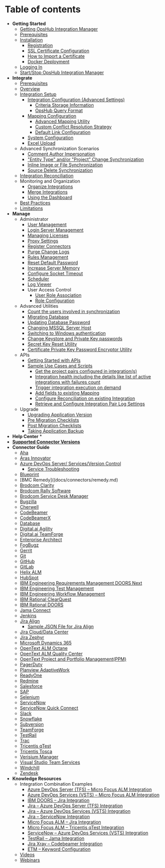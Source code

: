 # Table of contents

* **Getting Started**
   * [Getting OpsHub Integration Manager](docs/getting-started/download.md)
   * [Prerequisites](docs/getting-started/prerequisites.md)
   * [Installation](docs/getting-started/installation.md)
      * [Registration](docs/getting-started/registration.md)
      * [SSL Certificate Configuration](docs/getting-started/ssl-certificate-configuration.md)
      * [How to Import a Certificate](docs/getting-started/how-to-import-a-certificate.md) 
      * [Docker Deployment](docs/getting-started/docker/docker.md)
  * [Logging In](docs/getting-started/logging-in.md)
  * [Start/Stop OpsHub Integration Manager](docs/getting-started/start-or-stop-service.md)
*  **Integrate**
    * [Prerequisites](docs/integrate/integration-prerequisites.md)
    * [Overview](docs/integrate/overview-of-integration.md)
    * [Integration Setup](docs/integrate/configure-integrations.md)
      * [Integration Configuration (Advanced Settings)](docs/integrate/integration-configuration.md)
        * [Criteria Storage Information](docs/integrate/criteria-information-storage.md)
        * [OpsHub Query Format](docs/integrate/opshub-query-format.md)
      * [Mapping Configuration](docs/integrate/mapping-configuration.md)
        * [Advanced Mapping Utility](docs/integrate/advance-mapping-utility.md)
        * [Custom Conflict Resolution Strategy](docs/integrate/custom-conflict-resolution-strategy.md)
        * [Default Link Configuration](docs/integrate/default-link-settings.md)
      * [System Configuration](docs/integrate/system-configuration.md)
      * [Excel Upload](docs/integrate/excel-upload.md)
    * Advanced Synchronization Scenarios
      * [Comment Author Impersonation](docs/integrate/comment-author-impersonation.md)
      * ["Entity Type" and/or "Project" Change Synchronization](docs/integrate/entity-move-synchronization.md)
      * [Inline Image or File Synchronization](docs/integrate/inline-image-sync-behaviour.md)
      * [Source Delete Synchronization](docs/integrate/source-delete-synchronization.md)
    * [Integration Reconciliation](docs/integrate/reconcile.md)
    * Monitoring and Organization
      * [Organize Integrations](docs/integrate/folder-management.md)
      * [Merge Integrations](docs/integrate/merge.md)
      * [Using the Dashboard](docs/integrate/dashboards.md)
    * [Best Practices](docs/integrate/best-practises.md)
    * [Limitations](docs/integrate/limitations.md)
*  **Manage**
     * Administrator
        * [User Management](docs/manage/administrator/user-management.md)
        * [Login Server Management](docs/manage/administrator/login-server-management.md)
        * [Managing Licenses](docs/manage/administrator/license-management.md)
        * [Proxy Settings](docs/manage/administrator/proxy-setting.md)
        * [Register Connectors](docs/manage/administrator/register-connectors.md)
        * [Purge Change Logs](docs/manage/administrator/purge-records.md)
        * [Rules Management](docs/manage/administrator/rules-management.md)
        * [Reset Default Password](docs/manage/administrator/reset-default-password.md)
        * [Increase Server Memory](docs/manage/administrator/increase-server-memory.md)
        * [Configure Socket Timeout](docs/manage/administrator/configure-socket-timeout.md)
        * [Scheduler](docs/manage/administrator/schedular.md)
        * [Log Viewer](docs/manage/administrator/log-viewer.md)
        * User Access Control
          * [User Role Association](docs/manage/administrator/user-role-association.md)
          * [Role Configuration](docs/manage/administrator/role-configuration.md)
    * Advanced Utilities 
        * [Count the users involved in synchronization](docs/manage/advanced-utilities/count-the-users.md)
        * [Migrating Database](docs/manage/advanced-utilities/database-migration.md)
        * [Updating Database Password](docs/manage/advanced-utilities/updating-database-password.md)
        * [Changing MSSQL Server Host](docs/manage/advanced-utilities/how-to-change-mssql-database-server-host.md)
        * [Switching to Windows authentication](docs/manage/advanced-utilities/switching-to-windows-authentication-mode-for-mssql-server.md)
        * [Change Keystore and Private Key passwords](docs/manage/advanced-utilities/change-keystore-and-private-key-passwords.md)
        * [Secret Key Reset Utility](docs/manage/advanced-utilities/regenerate-secret-key.md)
        * [Certificate Private Key Password Encryptor Utility](docs/manage/advanced-utilities/certificate-private-key-password-encryptor-utility.md)
    * APIs
        * [Getting Started with APIs](docs/manage/api/getting-started-with-api.md)
        * [Sample Use Cases and Scripts](docs/manage/api/sample-use-cases.md)
          * [Get the project pairs configured in integration(s)](docs/manage/api/use-case-get-all-project-pairs.md)
          * [Integration health including the details like list of active integrations with failures count](docs/manage/api/use-case-integration-healthcheck.md)
          * [Trigger integration execution on demand](docs/manage/api/use-case-execute-integration.md)
          * [Add fields to existing Mapping](docs/manage/api/add-fields-to-mapping.md)
          * [Configure Reconciliation on existing Integration](docs/manage/api/configure-reconcile-on-exisiting-integration.md)
          * [Retrieve and Configure Integration Pair Log Settings](docs/manage/api/retrive-and-configure-integration-pair-log-setting.md)
     *  Upgrade
        *  [Upgrading Application Version](docs/manage/upgrade/upgrade-application.md)
          * [Pre Migration Checklists](docs/manage/upgrade/pre-migration-checklist.md)
          * [Post Migration Checklists](docs/manage/upgrade/post-migration-checklist.md)
        *  [Taking Application Backup](docs/manage/upgrade/taking-application-backup.md)
  *  **Help Center**
      *  
  *  [**Supported Connector Versions**](docs/supported-connectors/systems-supported.md)
  *  **Connector Guide**
      * [Aha](docs/connectors/aha.md)
      * [Aras Innovator](docs/connectors/aras.md)
      * [Azure DevOps Server/ Services/Version Control](docs/connectors/team-foundation-server.md)
          * [Service Troubleshooting](docs/connectors/service-troubleshooting.md) 
      * [Blueprint](docs/connectors/blueprint.md)
      * [BMC Remedy]((docs/connectors/remedy.md)
      * [Brodcom Clarity](docs/connectors/clarity.md)
      * [Brodcom Rally Software](docs/connectors/rally.md)
      * [Brodcom Service Desk Manager](docs/connectors/casdm.md)
      * [Bugzilla](docs/connectors/bugzilla.md)
      * [Cherwell](docs/connectors/cherwell.md)
      * [CodeBeamer](docs/connectors/codebeamer.md)
      * [CodeBeamerX](docs/connectors/codebeamer.md)
      * [Database](docs/connectors/database-integration.md)
      * [Digital.ai Agility](docs/connectors/digital.ai-agility.md)
      * [Digital.ai TeamForge](docs/connectors/teamforge.md)
      * [Enterprise Architect](docs/connectors/enterprise-architect.md)
      * [FogBugz](docs/connectors/fogbuz.md)
      * [Gerrit](docs/connectors/gerrit.md)
      * [Git](docs/connectors/git.md)
      * [GitHub](docs/connectors/github.md)
      * [GitLab](docs/connectors/gitlab.md)
      * [Helix ALM](docs/connectors/helix-alm.md)
      * [HubSpot](docs/connectors/hubspot.md)
      * [IBM Engineering Requirements Management DOORS Next](docs/connectors/ibm-rational-doors-next-generation.md)
      * [IBM Engineering Test Management](docs/connectors/etm.md)
      * [IBM Engineering Workflow Management](docs/connectors/ibm-ewm.md)
      * [IBM Rational ClearQuest](docs/connectors/ibm-rational-clearquest.md)
      * [IBM Rational DOORS](docs/connectors/doors.md)
      * [Jama Connect](docs/connectors/jama.md)
      * [Jenkins](docs/connectors/jenkins.md)
      * [Jira Align](docs/connectors/jira-align.md)
          * [Sample JSON File for Jira Align](docs/connectors/sample-json-file-for-jira-align.md) 
      * [Jira Cloud/Data Center](docs/connectors/jira.md)
      * [Jira Zephyr](docs/connectors/jira-zephyr.md)
      * [Microsoft Dynamics 365](docs/connectors/msdynamics.md)
      * [OpenText ALM Octane](docs/connectors/almoctane.md)
      * [OpenText ALM Quality Center](docs/connectors/micro-focus-alm-qc.md)
      * [OpenText Project and Portfolio Management(PPM)](docs/connectors/caliberrm.md)
      * [PagerDuty](docs/connectors/pagerduty.md)
      * [Planview AdaptiveWork](docs/connectors/planviewadaptivework.md)
      * [ReadyOne](docs/connectors/readyone.md)
      * [Redmine](docs/connectors/redmine.md)
      * [Salesforce](docs/connectors/salesforce.md)
      * [SAP](docs/connectors/sap.md)
      * [Selenium](docs/connectors/selenium.md)
      * [ServiceNow](docs/connectors/servicenow.md)
      * [ServiceNow Quick Connect](docs/connectors/servicenow-quick-connect.md)
      * [Slack](docs/connectors/slack.md)
      * [Snowflake](docs/connectors/snowflake.md)
      * [Subversion](docs/connectors/svn.md)
      * [TeamForge](docs/connectors/teamforge.md)
      * [TestRail](docs/connectors/testrail.md)
      * [Trac](docs/connectors/trac.md)
      * [Tricentis qTest](docs/connectors/tricentis-qTest.md)
      * [Tricentis Tosca](docs/connectors/tricentis-tosca.md)
      * [Verisium Manager](docs/connectors/vManager.md)
      * [Visual Studio Team Services](docs/connectors/team-foundation-server.md)
      * [Windchill](docs/connectors/windchill-rv-s.md)
      * [Zendesk](docs/connectors/zendesk.md)
  *  **Knowledge Resources**
      *  Integration Combination Examples
          * [Azure DevOps Server (TFS) – Micro Focus ALM Integration](docs/knowledge-resources/azure-devops-server-and-micro-focus-alm-integration.md)
          * [Azure DevOps Services (VSTS) – Micro Focus ALM Integration](docs/knowledge-resources/azure-devops-services-and-micro-focus-alm-integration.md)
          * [IBM DOORS – Jira Integration](docs/knowledge-resources/ibm-doors-and-jira-integration.md)
          * [Jira – Azure DevOps Server (TFS) Integration](docs/knowledge-resources/jira-and-azure-devops-server-Integration.md)
          * [Jira – Azure DevOps Services (VSTS) Integration](docs/knowledge-resources/jira-and-azure-devops-services-Integration.md)
          * [Jira – ServiceNow Integration](docs/knowledge-resources/jira-snow-integration.md)
          * [Micro Focus ALM – Jira Integration](docs/knowledge-resources/micro-focus-alm-and-jira-integration.md)
          * [Micro Focus ALM – Tricentis qTest Integration](docs/knowledge-resources/micro-focus-alm-and-tricentis-qTest-integration.md)
          * [ServiceNow – Azure DevOps Services (VSTS) Integration](docs/knowledge-resources/servicenow-azure-devops-services-integration.md)
          * [TestRail – Jama Integration](docs/knowledge-resources/jama-tr-integration.md)
          * [Jira Xray – Codebeamer Integration](docs/knowledge-resourcess/jira-xray-and-codebeamer-integration.md)
          * [ETM – Keyword Configuration](docs/knowledge-resources/how-to-configure-keywords.md)
      * [Videos](docs/knowledge-resources/videos.md)
      * [Webinars](docs/knowledge-resources/webinars.md)
 



     
